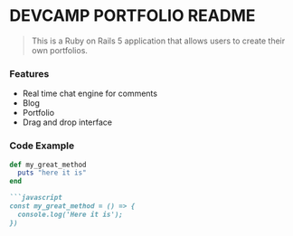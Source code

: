 # DEVCAMP PORTFOLIO README

> This is a Ruby on Rails 5 application that allows users to create their own portfolios.

### Features

- Real time chat engine for comments
- Blog
- Portfolio
- Drag and drop interface

### Code Example

```ruby
def my_great_method
  puts "here it is"
end    

```javascript
const my_great_method = () => {
  console.log('Here it is');
})